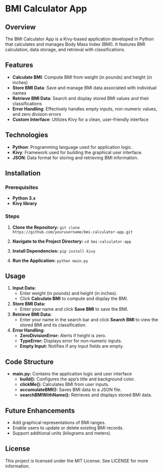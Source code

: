 # BMI Calculator App
## Overview
The BMI Calculator App is a Kivy-based application developed in Python that calculates and manages Body Mass Index (BMI). It features BMI calculation, data storage, and retrieval with classifications.
## Features
- **Calculate BMI**: Compute BMI from weight (in pounds) and height (in inches)
- **Store BMI Data**: Save and manage BMI data associated with individual names
- **Retrieve BMI Data**: Search and display stored BMI values and their classifications
- **Error Handling**: Effectively handles empty inputs, non-numeric values, and zero division errors
- **Custom Interface**: Utilizes Kivy for a clean, user-friendly interface
## Technologies
- **Python**: Programming language used for application logic.
- **Kivy**: Framework used for building the graphical user interface.
- **JSON**: Data format for storing and retrieving BMI information.
## Installation
### Prerequisites
- **Python 3.x**
- **Kivy library**
### Steps
1. **Clone the Repository:**
 `git clone https://github.com/yourusername/bmi-calculator-app.git`


2. **Navigate to the Project Directory:**
 `cd bmi-calculator-app`


3. **Install Dependencies:**
`pip install kivy`


4. **Run the Application:**
  `python main.py`


## Usage
1. **Input Data:**
   - Enter weight (in pounds) and height (in inches).
   - Click **Calculate BMI** to compute and display the BMI.
2. **Store BMI Data:**
    - Enter your name and click **Save BMI** to save the BMI.
3. **Retrieve BMI Data:**
    - Enter your name in the search bar and click **Search BMI** to view the stored BMI and its classification.
4. **Error Handling:**
    - **ZeroDivisionError:** Alerts if height is zero.
    - **TypeError:** Displays error for non-numeric inputs.
    - **Empty Input:** Notifies if any input fields are empty.
## Code Structure
- **main.py:** Contains the application logic and user interface
    - **build():** Configures the app’s title and background color.
    - **clickMe():** Calculates BMI from user inputs.
    - **accumulateBMI():** Saves BMI data to a JSON file.
    - **searchBMIWithName():** Retrieves and displays stored BMI data.
## Future Enhancements
- Add graphical representations of BMI ranges.
- Enable users to update or delete existing BMI records.
- Support additional units (kilograms and meters).
## License
This project is licensed under the MIT License. See LICENSE for more information.

